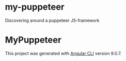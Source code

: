 # my-puppeteer
Discovering around a puppeteer JS-framework

# MyPuppeteer
This project was generated with [Angular CLI](https://github.com/angular/angular-cli) version 9.0.7.
